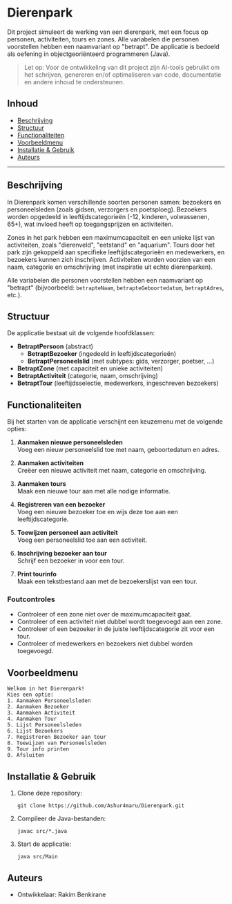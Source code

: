 # Dierenpark

Dit project simuleert de werking van een dierenpark, met een focus op personen, activiteiten, tours en zones. Alle variabelen die personen voorstellen hebben een naamvariant op "betrapt". De applicatie is bedoeld als oefening in objectgeoriënteerd programmeren (Java).

> Let op: Voor de ontwikkeling van dit project zijn AI-tools gebruikt om het schrijven, genereren en/of optimaliseren van code, documentatie en andere inhoud te ondersteunen.

## Inhoud

- [Beschrijving](#beschrijving)
- [Structuur](#structuur)
- [Functionaliteiten](#functionaliteiten)
- [Voorbeeldmenu](#voorbeeldmenu)
- [Installatie & Gebruik](#installatie--gebruik)
- [Auteurs](#auteurs)

---

## Beschrijving

In Dierenpark komen verschillende soorten personen samen: bezoekers en personeelsleden (zoals gidsen, verzorgers en poetsploeg). Bezoekers worden opgedeeld in leeftijdscategorieën (-12, kinderen, volwassenen, 65+), wat invloed heeft op toegangsprijzen en activiteiten.

Zones in het park hebben een maximumcapaciteit en een unieke lijst van activiteiten, zoals "dierenveld", "eetstand" en "aquarium". Tours door het park zijn gekoppeld aan specifieke leeftijdscategorieën en medewerkers, en bezoekers kunnen zich inschrijven. Activiteiten worden voorzien van een naam, categorie en omschrijving (met inspiratie uit echte dierenparken).

Alle variabelen die personen voorstellen hebben een naamvariant op "betrapt" (bijvoorbeeld: `betrapteNaam`, `betrapteGeboortedatum`, `betraptAdres`, etc.).

## Structuur

De applicatie bestaat uit de volgende hoofdklassen:

- **BetraptPersoon** (abstract)
  - **BetraptBezoeker** (ingedeeld in leeftijdscategorieën)
  - **BetraptPersoneelslid** (met subtypes: gids, verzorger, poetser, ...)
- **BetraptZone** (met capaciteit en unieke activiteiten)
- **BetraptActiviteit** (categorie, naam, omschrijving)
- **BetraptTour** (leeftijdsselectie, medewerkers, ingeschreven bezoekers)

## Functionaliteiten

Bij het starten van de applicatie verschijnt een keuzemenu met de volgende opties:

1. **Aanmaken nieuwe personeelsleden**  
   Voeg een nieuw personeelslid toe met naam, geboortedatum en adres.

2. **Aanmaken activiteiten**  
   Creëer een nieuwe activiteit met naam, categorie en omschrijving.

3. **Aanmaken tours**  
   Maak een nieuwe tour aan met alle nodige informatie.

4. **Registreren van een bezoeker**  
   Voeg een nieuwe bezoeker toe en wijs deze toe aan een leeftijdscategorie.

5. **Toewijzen personeel aan activiteit**  
   Voeg een personeelslid toe aan een activiteit.

6. **Inschrijving bezoeker aan tour**  
   Schrijf een bezoeker in voor een tour.

7. **Print tourinfo**  
   Maak een tekstbestand aan met de bezoekerslijst van een tour.

### Foutcontroles

- Controleer of een zone niet over de maximumcapaciteit gaat.
- Controleer of een activiteit niet dubbel wordt toegevoegd aan een zone.
- Controleer of een bezoeker in de juiste leeftijdscategorie zit voor een tour.
- Controleer of medewerkers en bezoekers niet dubbel worden toegevoegd.

## Voorbeeldmenu

```
Welkom in het Dierenpark!
Kies een optie:
1. Aanmaken Personeelsleden
2. Aanmaken Bezoeker
3. Aanmaken Activiteit
4. Aanmaken Tour
5. Lijst Personeelsleden
6. Lijst Bezoekers
7. Registreren Bezoeker aan tour
8. Toewijzen van Personeelsleden
9. Tour info printen
0. Afsluiten
```

## Installatie & Gebruik

1. Clone deze repository:
   ```
   git clone https://github.com/Ashur4maru/Dierenpark.git
   ```
2. Compileer de Java-bestanden:
   ```
   javac src/*.java
   ```
3. Start de applicatie:
   ```
   java src/Main
   ```

## Auteurs

- Ontwikkelaar: Rakim Benkirane

